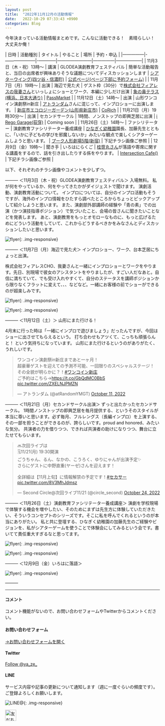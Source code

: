 ```yaml
---
layout: post
title:  "2022年11月12月の活動情報"
date:   2022-10-29 07:33:43 +0900
categories: Blog
---
```



今年決まっている活動情報まとめです。こんなに活動できる！　素晴らしい！　大丈夫か俺！

| 日時 | 活動種別 | タイトル | やること | 場所 | 予約・申込 |
|—————|-———————|-————|————————|—————|——————|
| 11月3日（木・祝）13時〜  | 講演 | GLODEA演劇教育フェスティバル  | 簡単な活動報告と、当日の出席者が興味ありそうな議題についてディスカッションします | [シアターウイング(四ツ谷・信濃町)](https://studio-wing.com/map/) | [公式ページ(ページ下部に予約フォーム)](https://globaldrama.org/event/festival2022) |
| 11月7日（月）19時〜  | 出演 | 海辺で見た犬  | ゲスト枠（30分）で[株式会社フィアレスの我妻さん](https://fearlessinc.jp/about/)といっしょにショーとワーク、本編に少しだけ出演 | [象の鼻テラス(横浜、日本大通り)](https://zounohana.com/map/) | [PassMarket](https://passmarket.yahoo.co.jp/event/show/detail/02v7wqxfy1j21.html) |
| 11月12日（土）14時〜  | 出演 | 山形ワンコイン演劇祭in新庄  | [アトランダム](https://twitter.com/atrandomymgt/status/1579766255250075648?s=61&t=OYRf2g9QD2mqXnOLINPvhw)さんに混じって、インプロショーに出演します。 | [新庄市エコロジーガーデン(山形県新庄市)](http://www.city.shinjo.yamagata.jp/g/kanko/020/010/010/index.html) | [CoRich](https://stage.corich.jp/stage/168137) |
| 11月21日（月）19時30分〜  | 出演 | セカンドサークル  | 1時間、ノンストップの即興芝居に出演 | [i Rego Garage(荻窪)](https://www.ikedaregogarage.com/) | Coming soon |
| 11月26日（土）14時〜  | ファシリテーター | 演劇教育ファシリテーター養成講座  | [ひなぎく幼稚園](http://www.lime78.co.jp/pre/hinagiku_kari/top.html)園長、加藤先生とともに、「いかに子どもの学びを邪魔しないか」みたいな観点で楽しくシアターゲームしようと思います。 | [プーク人形劇場5階(新宿)](https://theatre.puk.jp/access/) | 下記チラシ画像ご参照 |
| 12月9日（金）19時〜  | 聞き手 | いろはにらくご  | [桂笹丸さん](http://www.geikyo.com/lite/profile/profile_detail.php?id=292)が落語や寄席に関する講義をするので、話を引き出したりする係をやります。 | [Intersection Cafe()](https://www.intersectioncafe.tokyo/) | 下記チラシ画像ご参照 |


以下、それぞれのチラシ画像やコメントを少しずつ。

———
＜11月3日（木・祝）GLODEA演劇教育フェスティバル＞
入場無料。
私が何をやっているか、何をやってきたかがダイジェストで聞けます。
演劇活動、演劇教育活動について。
インプロについては、自分のインプロ活動もそうですが、海外のインプロ情報をひたすら調べたところからちょっとピックアップして紹介しようと思います。
また、演劇部外部講師の経験や「青の素」での出演（かつ演技指導ポジション）で気づいたこと、会場の皆さんに聞きたいことなどを発表します。
あと、演劇教育をもっとオモローなものに、もっと広げるためにどういう活動をしていて、これからどうするべきかをみなさんとディスカッションしたいと思います。

![flyer]({{site.baseurl}}/img/20221029_01.jpg){: .img-responsive}

———
＜11月7日（月）海辺で見た犬＞
インプロショー、ワーク、台本芝居にちょっと出演。

株式会社フィアレスCHO、我妻さんと一緒にインプロショーとワークをやります。先日、別現場で彼女のアシスタントをやりましたが、すごい人だなあと。自信に満ちていて、でも受け入れやすくて、自分のステータスを講師ポジションから限りなくフラットに変えて、、、などなど。一緒にお客様の前でショーができるのが超楽しみです。

![flyer]({{site.baseurl}}/img/20221001_01.jpg){: .img-responsive}

![flyer]({{site.baseurl}}/img/20221001_02.jpg){: .img-responsive}

———
＜11月12日（土）＞
山形にまた行ける！

4月末に行った時は「一緒にインプロで遊びましょう」だったんですが、今回はショーに出させてもらえるという。
打ち合わせもアツくて、こっちも頑張らんと！ という気持ちになっています。
山形にまた行けるというのがありがたく、うれしいです。

<blockquote class="twitter-tweet"><p lang="ja" dir="ltr">ワンコイン演劇祭in新庄まであと一ヶ月！<br>超豪華ゲストを迎えての予測不可能、一回限りのスペシャルステージ！<br>その全貌が明らかに？！<a href="https://twitter.com/hashtag/%E3%83%AF%E3%83%B3%E3%82%B3%E3%82%A4%E3%83%B3%E6%96%B0%E5%BA%84?src=hash&amp;ref_src=twsrc%5Etfw">#ワンコイン新庄</a><br>ご予約はこちら→<a href="https://t.co/GbQdMC0BbS">https://t.co/GbQdMC0BbS</a> <a href="https://t.co/ZXELNJPMZN">pic.twitter.com/ZXELNJPMZN</a></p>&mdash; アトランダム (@atRandomYMGT) <a href="https://twitter.com/atRandomYMGT/status/1579766255250075648?ref_src=twsrc%5Etfw">October 11, 2022</a></blockquote> <script async src="https://platform.twitter.com/widgets.js" charset="utf-8"></script>

———
＜11月21日（月）セカンドサークル出演＞
ずっと出たかったセカンドサークル。
1時間ノンストップの即興芝居を毎月提供する、というそのスタイルが本当に尊いと思います。必ず毎月、フルレングス（長編インプロ）を上演する、その一部を担うことができるのが、誇らしいです。proud and honored、みたいな気分。
共演者の力を借りつつ、できれば共演者の助けになりつつ、舞台に立たせてもらいます。

<blockquote class="twitter-tweet"><p lang="ja" dir="ltr">🔜次回ライブは<br>🗓️11/21(月) 19:30開演<br>ごうちゃん、るん、なかの、こうろく、ゆりにゃんが出演予定✨<br>さらにゲストに中野直重(ヤーゼ)さんを迎えます！<br><br>全詳細は【11月上旬】に情報解禁の予定です！<a href="https://twitter.com/hashtag/%E3%82%BB%E3%82%AB%E3%82%B5%E3%83%BC?src=hash&amp;ref_src=twsrc%5Etfw">#セカサー</a> <a href="https://t.co/8V3MhJdmsz">pic.twitter.com/8V3MhJdmsz</a></p>&mdash; Second Circle@次回ライブ11/21 (@circle_second) <a href="https://twitter.com/circle_second/status/1584541156620525568?ref_src=twsrc%5Etfw">October 24, 2022</a></blockquote> <script async src="https://platform.twitter.com/widgets.js" charset="utf-8"></script>

———
＜11月26日（土）演劇教育ファシリテーター養成講座＞
演劇を学校現場で体験する機会を増やしたい、そのためにまずは先生方に体験していただきたい、そういうコンセプトのシリーズです。そこに私を呼んでくれるというのが本当にありがたい。
私と共に登壇する、ひなぎく幼稚園の加藤先生のご経験やビジョンを、私がシアターゲームを使うことで体験会にしてみるという会です。書いてて責任重大すぎるなと思ってます。

![flyer]({{site.baseurl}}/img/20221029_02.jpg){: .img-responsive}

![flyer]({{site.baseurl}}/img/20221029_03.jpg){: .img-responsive}

———
＜12月9日（金）いろはに落語＞

![flyer]({{site.baseurl}}/img/20221029_04.jpg){: .img-responsive}


———



---
#### コメント
コメント機能がないので、お問い合わせフォームやTwitterからコメントください。

#### お問い合わせフォーム
[→お問い合わせフォームを開く]({{site.baseurl}}/docs/contact/)

#### Twitter

<a href="https://twitter.com/ya_ze_?ref_src=twsrc%5Etfw" class="twitter-follow-button" data-show-count="false">Follow @ya_ze_</a><script async src="https://platform.twitter.com/widgets.js" charset="utf-8"></script>


#### LINE

サービス内容や記事の更新について通知します（週に一度ぐらいの頻度です）。
ご登録よろしくお願いします。

![LINE@]({{site.baseurl}}/img/lineat.png){: .img-responsive}

<a href="https://line.me/R/ti/p/%40tqt3140x"><img height="36" border="0" alt="友だち追加" src="https://scdn.line-apps.com/n/line_add_friends/btn/ja.png"></a>


